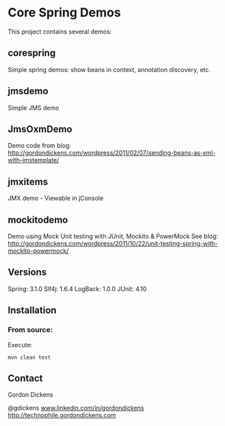 Core Spring Demos
=================

This project contains several demos:

corespring
----------

Simple spring demos: show beans in context, annotation discovery, etc.


jmsdemo
----------
Simple JMS demo


JmsOxmDemo
----------
Demo code from blog: http://gordondickens.com/wordpress/2011/02/07/sending-beans-as-xml-with-jmstemplate/


jmxitems
----------
JMX demo - Viewable in jConsole


mockitodemo
----------
Demo using Mock Unit testing with JUnit, Mockito & PowerMock
See blog: http://gordondickens.com/wordpress/2011/10/22/unit-testing-spring-with-mockito-powermock/

Versions
--------
Spring: 3.1.0
Slf4j: 1.6.4
LogBack: 1.0.0
JUnit: 4.10



Installation
------------
### From source:

Execute:

`mvn clean test`

Contact
--------
Gordon Dickens

@gdickens
www.linkedin.com/in/gordondickens
http://technophile.gordondickens.com

